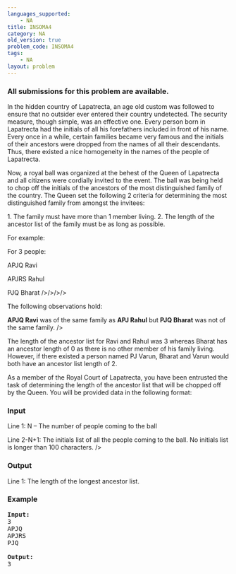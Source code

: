 ```yaml
---
languages_supported:
    - NA
title: INSOMA4
category: NA
old_version: true
problem_code: INSOMA4
tags:
    - NA
layout: problem
---
```

###  All submissions for this problem are available. 

In the hidden country of Lapatrecta, an age old custom was followed to ensure that no outsider ever entered their country undetected. The security measure, though simple, was an effective one. Every person born in Lapatrecta had the initials of all his forefathers included in front of his name. Every once in a while, certain families became very famous and the initials of their ancestors were dropped from the names of all their descendants. Thus, there existed a nice homogeneity in the names of the people of Lapatrecta.

Now, a royal ball was organized at the behest of the Queen of Lapatrecta and all citizens were cordially invited to the event. The ball was being held to chop off the initials of the ancestors of the most distinguished family of the country. The Queen set the following 2 criteria for determining the most distinguished family from amongst the invitees:

1\. The family must have more than 1 member living.
2\. The length of the ancestor list of the family must be as long as possible.

For example:

For 3 people:

APJQ Ravi

APJRS Rahul

PJQ Bharat
/>/>/>/>

The following observations hold:

**APJQ Ravi** was of the same family as **APJ Rahul** but **PJQ Bharat** was not of the same family. />

The length of the ancestor list for Ravi and Rahul was 3 whereas Bharat has an ancestor length of 0 as there is no other member of his family living. However, if there existed a person named PJ Varun, Bharat and Varun would both have an ancestor list length of 2.

As a member of the Royal Court of Lapatrecta, you have been entrusted the task of determining the length of the ancestor list that will be chopped off by the Queen. You will be provided data in the following format:

### Input

Line 1: N – The number of people coming to the ball

Line 2-N+1: The initials list of all the people coming to the ball. No initials list is longer than 100 characters. />

### Output

Line 1: The length of the longest ancestor list.

### Example

<pre>
<b>Input:</b>
3
APJQ
APJRS
PJQ

<b>Output:</b>
3 
</pre>